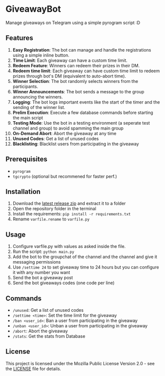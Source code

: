 # GiveawayBot

Manage giveaways on Telegram using a simple pyrogram script :D

## Features

1. **Easy Registration**: The bot can manage and handle the registrations using a simple inline button.
2. **Time Limit**: Each giveaway can have a custom time limit.
3. **Redeem Feature**: Winners can redeem their prizes in their DM.
4. **Redeem time limit**: Each giveaway can have custom time limit to redeem prizes through bot's DM (equivalent to auto-abort time). 
4. **Winner Selection**: The bot randomly selects winners from the participants.
5. **Winner Announcements**: The bot sends a message to the group announcing the winners.
6. **Logging**: The bot logs important events like the start of the timer and the sending of the winner list.
7. **Prelim Execution**: Execute a few database commands before starting the main script
8. **Testing Mode**: Use the bot in a testing environment (a seperate test channel and group) to avoid spamming the main group
9. **On-Demand Abort**: Abort the giveaway at any time
10. **Unused Codes**: Get a list of unused codes
11. **Blacklisting**: Blacklist users from participating in the giveaway

## Prerequisites

- `pyrogram`
- `tgcrypto` (optional but recommened for faster perf.)

## Installation

1. Download the [latest release zip](https://github.com/XelXen/GiveawayBot/releases/latest) and extract it to a folder
2. Open the repository folder in the terminal
3. Install the requirements: `pip install -r requirements.txt`
4. Rename `varfile.rename` to `varfile.py`

## Usage

1. Configure varfile.py with values as asked inside the file. 
2. Run the script: `python main.py`
3. Add the bot to the groupchat of the channel and the channel and give it messaging permissions
4. Use `/settime 24` to set giveaway time to 24 hours but you can configure it with any number you want
5. Send the bot a giveaway post
6. Send the bot giveaways codes (one code per line)

## Commands

- `/unused`: Get a list of unused codes
- `/settime <time>`: Set the time limit for the giveaway
- `/ban <user_id>`: Ban a user from participating in the giveaway
- `/unban <user_id>`: Unban a user from participating in the giveaway
- `/abort`: Abort the giveaway
- `/stats`: Get the stats from Database

## License

This project is licensed under the Mozilla Public License Version 2.0 - see the [LICENSE](LICENSE) file for details.

